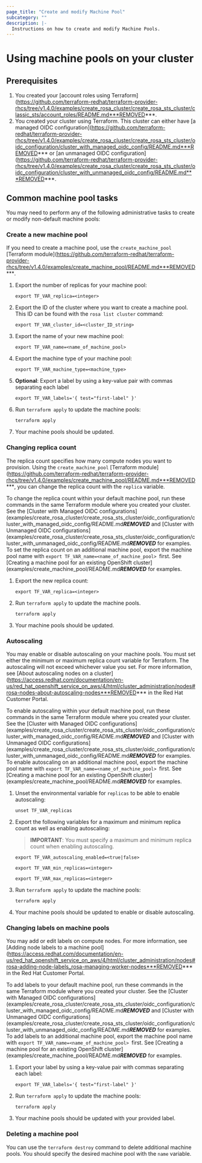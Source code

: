 ```yaml
---
page_title: "Create and modify Machine Pool"
subcategory: ""
description: |-
  Instructions on how to create and modify Machine Pools.
---
```


# Using machine pools on your cluster

## Prerequisites

1. You created your [account roles using Terraform](https://github.com/terraform-redhat/terraform-provider-rhcs/tree/v1.4.0/examples/create_rosa_cluster/create_rosa_sts_cluster/classic_sts/account_roles/README.md***REMOVED***.
1. You created your cluster using Terraform. This cluster can either have [a managed OIDC configuration](https://github.com/terraform-redhat/terraform-provider-rhcs/tree/v1.4.0/examples/create_rosa_cluster/create_rosa_sts_cluster/oidc_configuration/cluster_with_managed_oidc_config/README.md***REMOVED*** or [an unmanaged OIDC configuration](https://github.com/terraform-redhat/terraform-provider-rhcs/tree/v1.4.0/examples/create_rosa_cluster/create_rosa_sts_cluster/oidc_configuration/cluster_with_unmanaged_oidc_config/README.md***REMOVED***.

## Common machine pool tasks

You may need to perform any of the following administrative tasks to create or modify non-default machine pools:

### Create a new machine pool

If you need to create a machine pool, use the `create_machine_pool` [Terraform module](https://github.com/terraform-redhat/terraform-provider-rhcs/tree/v1.4.0/examples/create_machine_pool/README.md***REMOVED***.

1. Export the number of replicas for your machine pool:
    ```
    export TF_VAR_replica=<integer>
    ```
1. Export the ID of the cluster where you want to create a machine pool. This ID can be found with the `rosa list cluster` command:
    ```
    export TF_VAR_cluster_id=<cluster_ID_string>
    ```
1. Export the name of your new machine pool:
    ```
    export TF_VAR_name=<name_of_machine_pool>
    ```
1. Export the machine type of your machine pool:
    ```
    export TF_VAR_machine_type=<machine_type>
    ```
1. **Optional**: Export a label by using a key-value pair with commas separating each label
    ````
    export TF_VAR_labels='{ test="first-label" }'
1. Run `terraform apply` to update the machine pools:
    ```
    terraform apply
    ```
1. Your machine pools should be updated.
### Changing replica count

The replica count specifies how many compute nodes you want to provision. Using the `create_machine_pool` [Terraform module](https://github.com/terraform-redhat/terraform-provider-rhcs/tree/v1.4.0/examples/create_machine_pool/README.md***REMOVED***, you can change the replica count with the `replica` variable.

To change the replica count within your default machine pool, run these commands in the same Terraform module where you created your cluster. See the [Cluster with Managed OIDC configurations](examples/create_rosa_cluster/create_rosa_sts_cluster/oidc_configuration/cluster_with_managed_oidc_config/README.md***REMOVED*** and [Cluster with Unmanaged OIDC configurations](examples/create_rosa_cluster/create_rosa_sts_cluster/oidc_configuration/cluster_with_unmanaged_oidc_config/README.md***REMOVED*** for examples. To set the replica count on an additional machine pool, export the machine pool name with `export TF_VAR_name=<name_of_machine_pool> `first. See [Creating a machine pool for an existing OpenShift cluster](examples/create_machine_pool/README.md***REMOVED*** for examples.

1. Export the new replica count:
    ```
    export TF_VAR_replica=<integer>
    ```
1. Run `terraform apply` to update the machine pools.
    ```
    terraform apply
    ```
1. Your machine pools should be updated.
### Autoscaling 

You may enable or disable autoscaling on your machine pools. You must set either the minimum or maximum replica count variable for Terraform. The autoscaling will not exceed whichever value you set. For more information, see [About autoscaling nodes on a cluster](https://access.redhat.com/documentation/en-us/red_hat_openshift_service_on_aws/4/html/cluster_administration/nodes#rosa-nodes-about-autoscaling-nodes***REMOVED*** in the Red Hat Customer Portal.

To enable autoscaling within your default machine pool, run these commands in the same Terraform module where you created your cluster. See the [Cluster with Managed OIDC configurations](examples/create_rosa_cluster/create_rosa_sts_cluster/oidc_configuration/cluster_with_managed_oidc_config/README.md***REMOVED*** and [Cluster with Unmanaged OIDC configurations](examples/create_rosa_cluster/create_rosa_sts_cluster/oidc_configuration/cluster_with_unmanaged_oidc_config/README.md***REMOVED*** for examples. To enable autoscaling on an additional machine pool, export the machine pool name with `export TF_VAR_name=<name_of_machine_pool> `first. See [Creating a machine pool for an existing OpenShift cluster](examples/create_machine_pool/README.md***REMOVED*** for examples.
1. Unset the environmental variable for `replicas` to be able to enable autoscaling:
    ```
    unset TF_VAR_replicas

1. Export the following variables for a maximum and minimum replica count as well as enabling autoscaling:
    > **IMPORTANT**: You must specify a maximum and minimum replica count when enabling autoscaling.
    ````
    export TF_VAR_autoscaling_enabled=<true|false>
    ````
    ````
    export TF_VAR_min_replicas=<integer>
    ````
    ````
    export TF_VAR_max_replicas=<integer>
2. Run `terraform apply` to update the machine pools:
    ```
    terraform apply
    ```
3. Your machine pools should be updated to enable or disable autoscaling.
### Changing labels on machine pools

You may add or edit labels on compute nodes. For more information, see [Adding node labels to a machine pool](https://access.redhat.com/documentation/en-us/red_hat_openshift_service_on_aws/4/html/cluster_administration/nodes#rosa-adding-node-labels_rosa-managing-worker-nodes***REMOVED*** in the Red Hat Customer Portal.

To add labels to your default machine pool, run these commands in the same Terraform module where you created your cluster. See the [Cluster with Managed OIDC configurations](examples/create_rosa_cluster/create_rosa_sts_cluster/oidc_configuration/cluster_with_managed_oidc_config/README.md***REMOVED*** and [Cluster with Unmanaged OIDC configurations](examples/create_rosa_cluster/create_rosa_sts_cluster/oidc_configuration/cluster_with_unmanaged_oidc_config/README.md***REMOVED*** for examples. To add labels to an additional machine pool, export the machine pool name with `export TF_VAR_name=<name_of_machine_pool> `first. See [Creating a machine pool for an existing OpenShift cluster](examples/create_machine_pool/README.md***REMOVED*** for examples.

1. Export your label by using a key-value pair with commas separating each label:
    ````
    export TF_VAR_labels='{ test="first-label" }'
2. Run `terraform apply` to update the machine pools:
    ```
    terraform apply
    ```
3. Your machine pools should be updated with your provided label.
### Deleting a machine pool
You can use the `terraform destroy` command to delete additional machine pools. You should specify the desired machine pool with the `name` variable.
